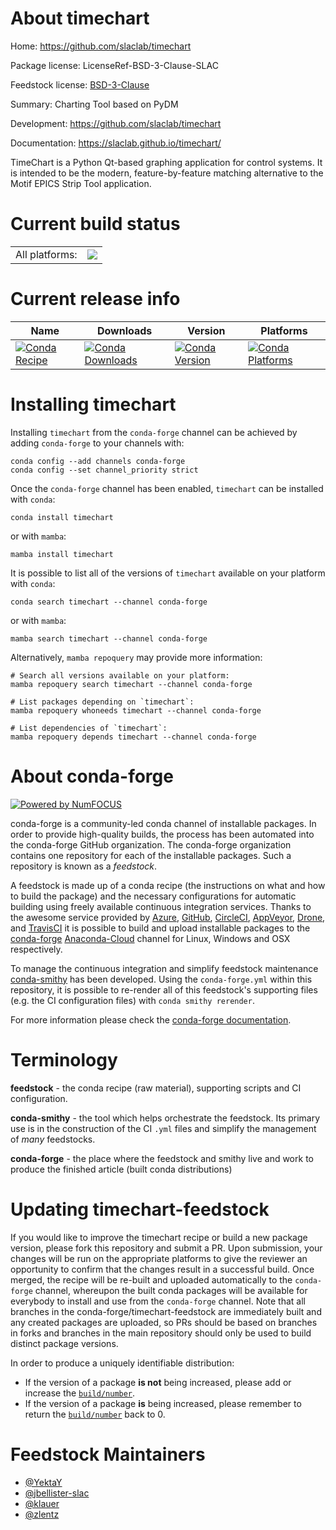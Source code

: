 About timechart
===============

Home: https://github.com/slaclab/timechart

Package license: LicenseRef-BSD-3-Clause-SLAC

Feedstock license: [BSD-3-Clause](https://github.com/conda-forge/timechart-feedstock/blob/main/LICENSE.txt)

Summary: Charting Tool based on PyDM

Development: https://github.com/slaclab/timechart

Documentation: https://slaclab.github.io/timechart/

TimeChart is a Python Qt-based graphing application for control systems.
It is intended to be the modern, feature-by-feature matching alternative
to the Motif EPICS Strip Tool application.


Current build status
====================


<table><tr><td>All platforms:</td>
    <td>
      <a href="https://dev.azure.com/conda-forge/feedstock-builds/_build/latest?definitionId=9285&branchName=main">
        <img src="https://dev.azure.com/conda-forge/feedstock-builds/_apis/build/status/timechart-feedstock?branchName=main">
      </a>
    </td>
  </tr>
</table>

Current release info
====================

| Name | Downloads | Version | Platforms |
| --- | --- | --- | --- |
| [![Conda Recipe](https://img.shields.io/badge/recipe-timechart-green.svg)](https://anaconda.org/conda-forge/timechart) | [![Conda Downloads](https://img.shields.io/conda/dn/conda-forge/timechart.svg)](https://anaconda.org/conda-forge/timechart) | [![Conda Version](https://img.shields.io/conda/vn/conda-forge/timechart.svg)](https://anaconda.org/conda-forge/timechart) | [![Conda Platforms](https://img.shields.io/conda/pn/conda-forge/timechart.svg)](https://anaconda.org/conda-forge/timechart) |

Installing timechart
====================

Installing `timechart` from the `conda-forge` channel can be achieved by adding `conda-forge` to your channels with:

```
conda config --add channels conda-forge
conda config --set channel_priority strict
```

Once the `conda-forge` channel has been enabled, `timechart` can be installed with `conda`:

```
conda install timechart
```

or with `mamba`:

```
mamba install timechart
```

It is possible to list all of the versions of `timechart` available on your platform with `conda`:

```
conda search timechart --channel conda-forge
```

or with `mamba`:

```
mamba search timechart --channel conda-forge
```

Alternatively, `mamba repoquery` may provide more information:

```
# Search all versions available on your platform:
mamba repoquery search timechart --channel conda-forge

# List packages depending on `timechart`:
mamba repoquery whoneeds timechart --channel conda-forge

# List dependencies of `timechart`:
mamba repoquery depends timechart --channel conda-forge
```


About conda-forge
=================

[![Powered by
NumFOCUS](https://img.shields.io/badge/powered%20by-NumFOCUS-orange.svg?style=flat&colorA=E1523D&colorB=007D8A)](https://numfocus.org)

conda-forge is a community-led conda channel of installable packages.
In order to provide high-quality builds, the process has been automated into the
conda-forge GitHub organization. The conda-forge organization contains one repository
for each of the installable packages. Such a repository is known as a *feedstock*.

A feedstock is made up of a conda recipe (the instructions on what and how to build
the package) and the necessary configurations for automatic building using freely
available continuous integration services. Thanks to the awesome service provided by
[Azure](https://azure.microsoft.com/en-us/services/devops/), [GitHub](https://github.com/),
[CircleCI](https://circleci.com/), [AppVeyor](https://www.appveyor.com/),
[Drone](https://cloud.drone.io/welcome), and [TravisCI](https://travis-ci.com/)
it is possible to build and upload installable packages to the
[conda-forge](https://anaconda.org/conda-forge) [Anaconda-Cloud](https://anaconda.org/)
channel for Linux, Windows and OSX respectively.

To manage the continuous integration and simplify feedstock maintenance
[conda-smithy](https://github.com/conda-forge/conda-smithy) has been developed.
Using the ``conda-forge.yml`` within this repository, it is possible to re-render all of
this feedstock's supporting files (e.g. the CI configuration files) with ``conda smithy rerender``.

For more information please check the [conda-forge documentation](https://conda-forge.org/docs/).

Terminology
===========

**feedstock** - the conda recipe (raw material), supporting scripts and CI configuration.

**conda-smithy** - the tool which helps orchestrate the feedstock.
                   Its primary use is in the construction of the CI ``.yml`` files
                   and simplify the management of *many* feedstocks.

**conda-forge** - the place where the feedstock and smithy live and work to
                  produce the finished article (built conda distributions)


Updating timechart-feedstock
============================

If you would like to improve the timechart recipe or build a new
package version, please fork this repository and submit a PR. Upon submission,
your changes will be run on the appropriate platforms to give the reviewer an
opportunity to confirm that the changes result in a successful build. Once
merged, the recipe will be re-built and uploaded automatically to the
`conda-forge` channel, whereupon the built conda packages will be available for
everybody to install and use from the `conda-forge` channel.
Note that all branches in the conda-forge/timechart-feedstock are
immediately built and any created packages are uploaded, so PRs should be based
on branches in forks and branches in the main repository should only be used to
build distinct package versions.

In order to produce a uniquely identifiable distribution:
 * If the version of a package **is not** being increased, please add or increase
   the [``build/number``](https://docs.conda.io/projects/conda-build/en/latest/resources/define-metadata.html#build-number-and-string).
 * If the version of a package **is** being increased, please remember to return
   the [``build/number``](https://docs.conda.io/projects/conda-build/en/latest/resources/define-metadata.html#build-number-and-string)
   back to 0.

Feedstock Maintainers
=====================

* [@YektaY](https://github.com/YektaY/)
* [@jbellister-slac](https://github.com/jbellister-slac/)
* [@klauer](https://github.com/klauer/)
* [@zlentz](https://github.com/zlentz/)

